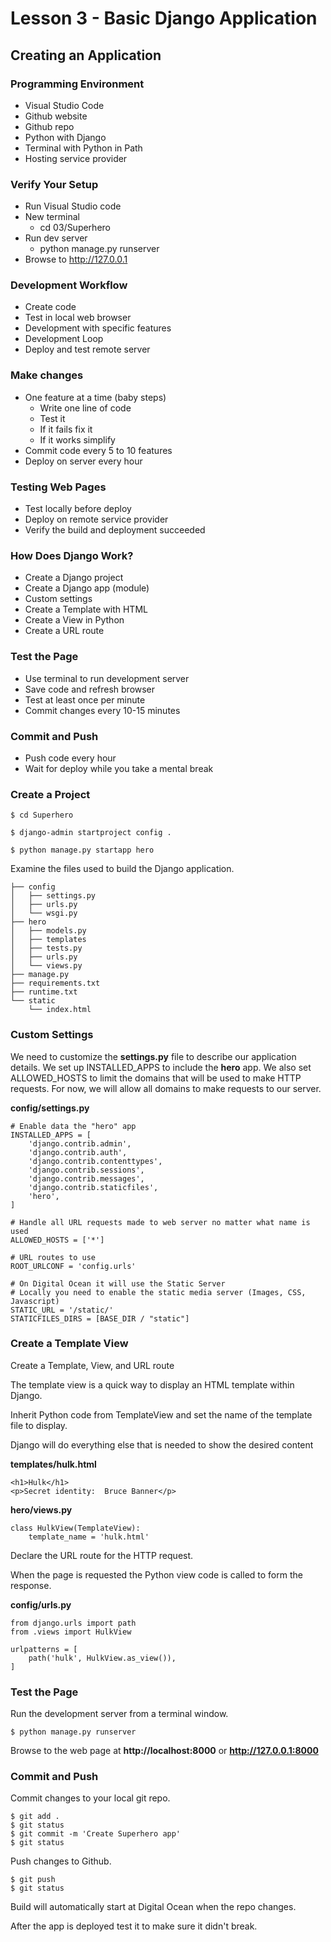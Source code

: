 # Lesson 3 - Basic Django Application

## Creating an Application


### Programming Environment
* Visual Studio Code
* Github website
* Github repo
* Python with Django
* Terminal with Python in Path
* Hosting service provider


### Verify Your Setup
* Run Visual Studio code
* New terminal
    * cd 03/Superhero  
* Run dev server
    * python manage.py runserver
* Browse to http://127.0.0.1


### Development Workflow
* Create code
* Test in local web browser
* Development with specific features
* Development Loop
* Deploy and test remote server


### Make changes
* One feature at a time (baby steps)
    * Write one line of code
    * Test it
    * If it fails fix it
    * If it works simplify
* Commit code every 5 to 10 features
* Deploy on server every hour


### Testing Web Pages
* Test locally before deploy
* Deploy on remote service provider
* Verify the build and deployment succeeded 


### How Does Django Work?
* Create a Django project
* Create a Django app (module)
* Custom settings
* Create a Template with HTML
* Create a View in Python
* Create a URL route


### Test the Page
* Use terminal to run development server
* Save code and refresh browser
* Test at least once per minute
* Commit changes every 10-15 minutes


### Commit and Push
* Push code every hour
* Wait for deploy while you take a mental break


### Create a Project

    $ cd Superhero

    $ django-admin startproject config .

    $ python manage.py startapp hero


Examine the files used to build the Django application.

    ├── config
    │   ├── settings.py
    │   ├── urls.py
    │   └── wsgi.py
    ├── hero
    │   ├── models.py
    │   ├── templates
    │   ├── tests.py
    │   ├── urls.py
    │   └── views.py
    ├── manage.py
    ├── requirements.txt
    ├── runtime.txt
    └── static
        └── index.html



### Custom Settings

We need to customize the **settings.py** file to describe our application details.  We set up
INSTALLED_APPS to include the **hero** app.  We also set ALLOWED_HOSTS to limit the domains that 
will be used to make HTTP requests.  For now, we will allow all domains to make requests to our 
server.

**config/settings.py**

    # Enable data the "hero" app
    INSTALLED_APPS = [
        'django.contrib.admin',
        'django.contrib.auth',
        'django.contrib.contenttypes',
        'django.contrib.sessions',
        'django.contrib.messages',
        'django.contrib.staticfiles',
        'hero',
    ]

    # Handle all URL requests made to web server no matter what name is used
    ALLOWED_HOSTS = ['*']

    # URL routes to use
    ROOT_URLCONF = 'config.urls'

    # On Digital Ocean it will use the Static Server
    # Locally you need to enable the static media server (Images, CSS, Javascript)
    STATIC_URL = '/static/'
    STATICFILES_DIRS = [BASE_DIR / "static"]


### Create a Template View

Create a Template, View, and URL route
 
The template view is a quick way to display an HTML template within Django.  

Inherit Python code from TemplateView and set the name of the template file to display.

Django will do everything else that is needed to show the desired content


**templates/hulk.html**

    <h1>Hulk</h1>
    <p>Secret identity:  Bruce Banner</p>


**hero/views.py**

    class HulkView(TemplateView):
        template_name = 'hulk.html'



Declare the URL route for the HTTP request.

When the page is requested the Python view code is called to form the response.

**config/urls.py**

    from django.urls import path
    from .views import HulkView

    urlpatterns = [
        path('hulk', HulkView.as_view()),
    ]

  

### Test the Page

Run the development server from a terminal window.

    $ python manage.py runserver

Browse to the web page at **http://localhost:8000** or **http://127.0.0.1:8000** 



### Commit and Push

Commit changes to your local git repo.

    $ git add .
    $ git status
    $ git commit -m 'Create Superhero app' 
    $ git status

Push changes to Github.

    $ git push
    $ git status


Build will automatically start at Digital Ocean when the repo changes.

After the app is deployed test it to make sure it didn't break.

